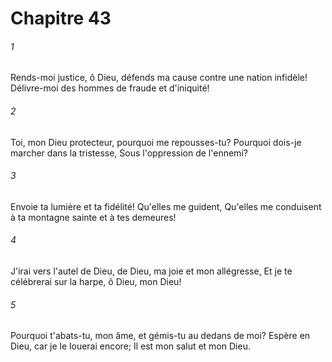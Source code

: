 # Chapitre 43

###### 1
Rends-moi justice, ô Dieu, défends ma cause contre une nation infidèle! Délivre-moi des hommes de fraude et d'iniquité!
###### 2
Toi, mon Dieu protecteur, pourquoi me repousses-tu? Pourquoi dois-je marcher dans la tristesse, Sous l'oppression de l'ennemi?
###### 3
Envoie ta lumière et ta fidélité! Qu'elles me guident, Qu'elles me conduisent à ta montagne sainte et à tes demeures!
###### 4
J'irai vers l'autel de Dieu, de Dieu, ma joie et mon allégresse, Et je te célébrerai sur la harpe, ô Dieu, mon Dieu!
###### 5
Pourquoi t'abats-tu, mon âme, et gémis-tu au dedans de moi? Espère en Dieu, car je le louerai encore; Il est mon salut et mon Dieu.

